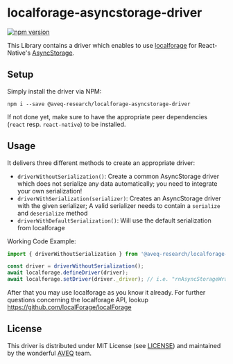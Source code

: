 # localforage-asyncstorage-driver

[![npm version](https://badge.fury.io/js/%40aveq-research%2Flocalforage-asyncstorage-driver.svg)](https://badge.fury.io/js/%40aveq-research%2Flocalforage-asyncstorage-driver)

This Library contains a driver which enables to use [localforage](https://github.com/localForage/localForage) for React-Native's [AsyncStorage](https://github.com/react-native-community/async-storage).

## Setup

Simply install the driver via NPM:

`npm i --save @aveq-research/localforage-asyncstorage-driver`

If not done yet, make sure to have the appropriate peer dependencies (`react` resp. `react-native`) to be installed.

## Usage

It delivers three different methods to create an appropriate driver:

- `driverWithoutSerialization()`: Create a common AsyncStorage driver which does not serialize any data automatically; you need to integrate your own serialization!
- `driverWithSerialization(serializer)`: Creates an AsyncStorage driver with the given serializer; A valid serializer needs to contain a `serialize` and `deserialize` method
- `driverWithDefaultSerialization()`: Will use the default serialization from localforage

Working Code Example:

```javascript
import { driverWithoutSerialization } from '@aveq-research/localforage-asyncstorage-driver';

const driver = driverWithoutSerialization();
await localforage.defineDriver(driver);
await localforage.setDriver(driver._driver); // i.e. "rnAsyncStorageWrapper"
```

After that you may use localforage as you know it already. For further questions concerning the localforage API, lookup https://github.com/localForage/localForage

## License

This driver is distributed under
MIT License (see [LICENSE](https://github.com/aveq-research/localforage-asyncstorage-driver/blob/master/LICENSE)) and maintained by the wonderful [AVEQ](https://aveq.info) team.
